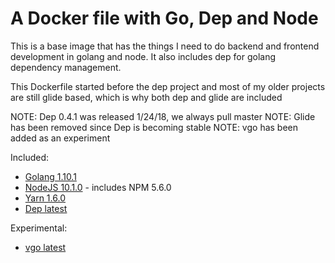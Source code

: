 # A Docker file with Go, Dep and Node

This is a base image that has the things I need to do backend and frontend development in golang and node. It also includes dep for golang dependency management.

This Dockerfile started before the dep project and most of my older projects are still glide based, which is why both dep and glide are included

NOTE: Dep 0.4.1 was released 1/24/18, we always pull master
NOTE: Glide has been removed since Dep is becoming stable
NOTE: vgo has been added as an experiment

Included:

* [Golang 1.10.1](https://golang.org/)
* [NodeJS 10.1.0](https://nodejs.org/en/) - includes NPM 5.6.0
* [Yarn 1.6.0](https://yarnpkg.com/)
* [Dep latest](https://github.com/golang/dep)

Experimental:

* [vgo latest](https://github.com/golang/vgo)

